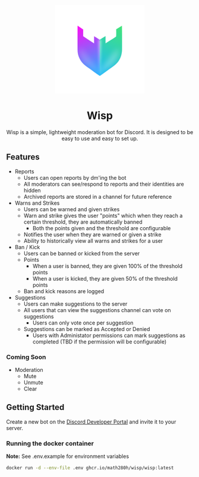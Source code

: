 <p align="center">
  <img src="./assets/logo.png" width="240px" height="240px" />
</p>
<h1 align="center">
    Wisp
</h1>
<p align="center">
  Wisp is a simple, lightweight moderation bot for Discord. It is designed to be easy to use and easy to set up.
</p>

## Features

- Reports
  - Users can open reports by dm'ing the bot
  - All moderators can see/respond to reports and their identities are hidden
  - Archived reports are stored in a channel for future reference
- Warns and Strikes
  - Users can be warned and given strikes
  - Warn and strike gives the user "points" which when they reach a certain threshold, they are automatically banned 
    - Both the points given and the threshold are configurable
  - Notifies the user when they are warned or given a strike
  - Ability to historically view all warns and strikes for a user
- Ban / Kick
  - Users can be banned or kicked from the server
  - Points
    - When a user is banned, they are given 100% of the threshold points
    - When a user is kicked, they are given 50% of the threshold points
  - Ban and kick reasons are logged
- Suggestions
  - Users can make suggestions to the server
  - All users that can view the suggestions channel can vote on suggestions
    - Users can only vote once per suggestion
  - Suggestions can be marked as Accepted or Denied
    - Users with Administator permissions can mark suggestions as completed (TBD if the permission will be configurable)

### Coming Soon

- Moderation
  - Mute
  - Unmute
  - Clear

## Getting Started

Create a new bot on the [Discord Developer Portal](https://discord.com/developers/applications) and invite it to your server.

### Running the docker container

**Note:** See .env.example for environment variables

<!-- TODO:: Get actual link for docker image -->
```bash
docker run -d --env-file .env ghcr.io/math280h/wisp/wisp:latest
```
